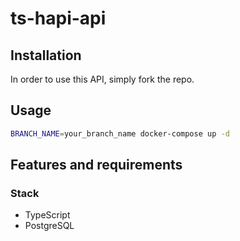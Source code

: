 # ts-hapi-api

## Installation

In order to use this API, simply fork the repo.

## Usage

```bash
BRANCH_NAME=your_branch_name docker-compose up -d
```

## Features and requirements

### Stack

* TypeScript
* PostgreSQL
